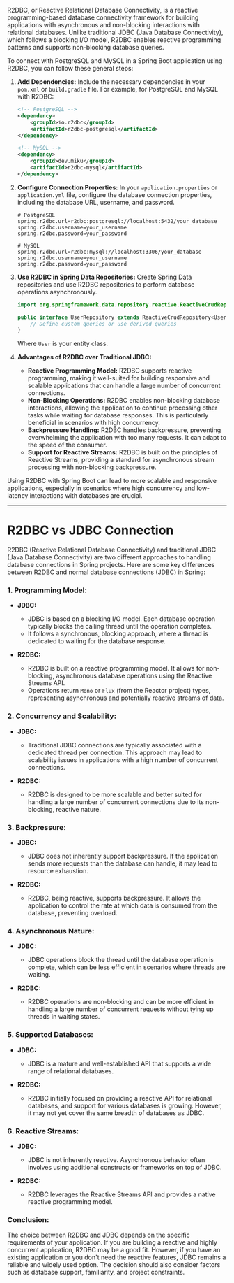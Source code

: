 R2DBC, or Reactive Relational Database Connectivity, is a reactive programming-based database connectivity framework for building applications with asynchronous and non-blocking interactions with relational databases. Unlike traditional JDBC (Java Database Connectivity), which follows a blocking I/O model, R2DBC enables reactive programming patterns and supports non-blocking database queries.

To connect with PostgreSQL and MySQL in a Spring Boot application using R2DBC, you can follow these general steps:

1. **Add Dependencies:**
   Include the necessary dependencies in your `pom.xml` or `build.gradle` file. For example, for PostgreSQL and MySQL with R2DBC:

   ```xml
   <!-- PostgreSQL -->
   <dependency>
       <groupId>io.r2dbc</groupId>
       <artifactId>r2dbc-postgresql</artifactId>
   </dependency>

   <!-- MySQL -->
   <dependency>
       <groupId>dev.miku</groupId>
       <artifactId>r2dbc-mysql</artifactId>
   </dependency>
   ```

2. **Configure Connection Properties:**
   In your `application.properties` or `application.yml` file, configure the database connection properties, including the database URL, username, and password.

   ```properties
   # PostgreSQL
   spring.r2dbc.url=r2dbc:postgresql://localhost:5432/your_database
   spring.r2dbc.username=your_username
   spring.r2dbc.password=your_password

   # MySQL
   spring.r2dbc.url=r2dbc:mysql://localhost:3306/your_database
   spring.r2dbc.username=your_username
   spring.r2dbc.password=your_password
   ```

3. **Use R2DBC in Spring Data Repositories:**
   Create Spring Data repositories and use R2DBC repositories to perform database operations asynchronously.

   ```java
   import org.springframework.data.repository.reactive.ReactiveCrudRepository;

   public interface UserRepository extends ReactiveCrudRepository<User, Long> {
       // Define custom queries or use derived queries
   }
   ```

   Where `User` is your entity class.

4. **Advantages of R2DBC over Traditional JDBC:**
   - **Reactive Programming Model:** R2DBC supports reactive programming, making it well-suited for building responsive and scalable applications that can handle a large number of concurrent connections.
   - **Non-Blocking Operations:** R2DBC enables non-blocking database interactions, allowing the application to continue processing other tasks while waiting for database responses. This is particularly beneficial in scenarios with high concurrency.
   - **Backpressure Handling:** R2DBC handles backpressure, preventing overwhelming the application with too many requests. It can adapt to the speed of the consumer.
   - **Support for Reactive Streams:** R2DBC is built on the principles of Reactive Streams, providing a standard for asynchronous stream processing with non-blocking backpressure.

Using R2DBC with Spring Boot can lead to more scalable and responsive applications, especially in scenarios where high concurrency and low-latency interactions with databases are crucial.

---

# R2DBC vs JDBC Connection 

R2DBC (Reactive Relational Database Connectivity) and traditional JDBC (Java Database Connectivity) are two different approaches to handling database connections in Spring projects. Here are some key differences between R2DBC and normal database connections (JDBC) in Spring:

### 1. **Programming Model:**

- **JDBC:**
  - JDBC is based on a blocking I/O model. Each database operation typically blocks the calling thread until the operation completes.
  - It follows a synchronous, blocking approach, where a thread is dedicated to waiting for the database response.

- **R2DBC:**
  - R2DBC is built on a reactive programming model. It allows for non-blocking, asynchronous database operations using the Reactive Streams API.
  - Operations return `Mono` or `Flux` (from the Reactor project) types, representing asynchronous and potentially reactive streams of data.

### 2. **Concurrency and Scalability:**

- **JDBC:**
  - Traditional JDBC connections are typically associated with a dedicated thread per connection. This approach may lead to scalability issues in applications with a high number of concurrent connections.

- **R2DBC:**
  - R2DBC is designed to be more scalable and better suited for handling a large number of concurrent connections due to its non-blocking, reactive nature.

### 3. **Backpressure:**

- **JDBC:**
  - JDBC does not inherently support backpressure. If the application sends more requests than the database can handle, it may lead to resource exhaustion.

- **R2DBC:**
  - R2DBC, being reactive, supports backpressure. It allows the application to control the rate at which data is consumed from the database, preventing overload.

### 4. **Asynchronous Nature:**

- **JDBC:**
  - JDBC operations block the thread until the database operation is complete, which can be less efficient in scenarios where threads are waiting.

- **R2DBC:**
  - R2DBC operations are non-blocking and can be more efficient in handling a large number of concurrent requests without tying up threads in waiting states.

### 5. **Supported Databases:**

- **JDBC:**
  - JDBC is a mature and well-established API that supports a wide range of relational databases.

- **R2DBC:**
  - R2DBC initially focused on providing a reactive API for relational databases, and support for various databases is growing. However, it may not yet cover the same breadth of databases as JDBC.

### 6. **Reactive Streams:**

- **JDBC:**
  - JDBC is not inherently reactive. Asynchronous behavior often involves using additional constructs or frameworks on top of JDBC.

- **R2DBC:**
  - R2DBC leverages the Reactive Streams API and provides a native reactive programming model.

### Conclusion:

The choice between R2DBC and JDBC depends on the specific requirements of your application. If you are building a reactive and highly concurrent application, R2DBC may be a good fit. However, if you have an existing application or you don't need the reactive features, JDBC remains a reliable and widely used option. The decision should also consider factors such as database support, familiarity, and project constraints.
